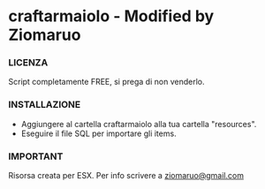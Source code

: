 # craftarmaiolo - Modified by Ziomaruo 

### LICENZA
Script completamente FREE, si prega di non venderlo.

### INSTALLAZIONE
* Aggiungere al cartella craftarmaiolo alla tua cartella "resources".
* Eseguire il file SQL per importare gli items.

### IMPORTANT
Risorsa creata per ESX. Per info scrivere a ziomaruo@gmail.com
